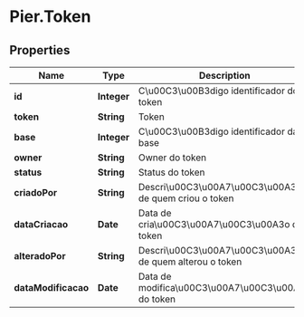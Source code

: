 # Pier.Token

## Properties
Name | Type | Description | Notes
------------ | ------------- | ------------- | -------------
**id** | **Integer** | C\u00C3\u00B3digo identificador do token | [optional] 
**token** | **String** | Token | [optional] 
**base** | **Integer** | C\u00C3\u00B3digo identificador da base | [optional] 
**owner** | **String** | Owner do token | [optional] 
**status** | **String** | Status do token | [optional] 
**criadoPor** | **String** | Descri\u00C3\u00A7\u00C3\u00A3o de quem criou o token | [optional] 
**dataCriacao** | **Date** | Data de cria\u00C3\u00A7\u00C3\u00A3o do token | [optional] 
**alteradoPor** | **String** | Descri\u00C3\u00A7\u00C3\u00A3o de quem alterou o token | [optional] 
**dataModificacao** | **Date** | Data de modifica\u00C3\u00A7\u00C3\u00A3o do token | [optional] 


